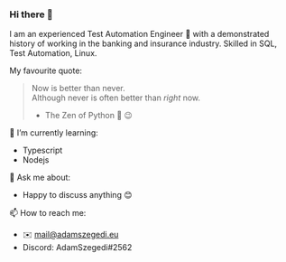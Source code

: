 ### Hi there 👋

I am an experienced Test Automation Engineer 🤖 with a demonstrated history of working in the banking and insurance industry. Skilled in SQL, Test Automation, Linux.

My favourite quote:  

> Now is better than never.  
> Although never is often better than *right* now.  
> - The Zen of Python 🐍 :wink:

🌱 I’m currently learning:
- Typescript
- Nodejs

💬 Ask me about:
- Happy to discuss anything 😊

📫 How to reach me: 
- ✉️ mail@adamszegedi.eu
- Discord: AdamSzegedi#2562

<!--
**adamszegedi/adamszegedi** is a ✨ _special_ ✨ repository because its `README.md` (this file) appears on your GitHub profile.

Here are some ideas to get you started:

- 🔭 I’m currently working on ...
- 
- 👯 I’m looking to collaborate on ...
- 🤔 I’m looking for help with ...
- 💬 Ask me about ...
- 📫 How to reach me: ...
- 😄 Pronouns: ...
- ⚡ Fun fact: ...
-->
